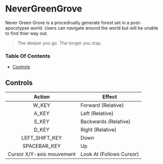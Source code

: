 # NeverGreenGrove
Never Green Grove is a procedrually generate forest set in a post-apocolypse world. Users can navigate around the world but will be unable to find thier way out.

> The deeper you go. The longer you stay.

### Table Of Contents
* [Controls](#controls)

## Controls
**Action** | **Effect**
:---:| ---
W_KEY | Forward (Relative)
A_KEY | Left (Relative)
S_KEY | Backwards (Relative)
D_KEY | Right (Relative)
LEFT_SHIFT_KEY | Down
SPACEBAR_KEY | Up
Cursor X/Y-axis mouvement | Look At (Follows Cursor)
